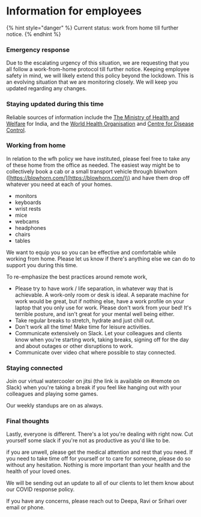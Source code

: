 # Information for employees

{% hint style="danger" %}
Current status: work from home till further notice.
{% endhint %}

### **Emergency response**

Due to the escalating urgency of this situation, we are requesting that you all follow a work-from-home protocol till further notice. Keeping employee safety in mind, we will likely extend this policy beyond the lockdown. This is an evolving situation that we are monitoring closely. We will keep you updated regarding any changes.

### **Staying updated during this time**

Reliable sources of information include the [The Ministry of Health and Welfare](https://www.mohfw.gov.in/) for India, and the [World Health Organisation](https://www.who.int/emergencies/diseases/novel-coronavirus-2019) and [Centre for Disease Control](https://www.cdc.gov/coronavirus/2019-ncov/prevent-getting-sick/how-covid-spreads.html).

### **Working from home**

In relation to the wfh policy we have instituted, please feel free to take any of these home from the office as needed. The easiest way might be to collectively book a cab or a small transport vehicle through blowhorn \([https://blowhorn.com/](https://blowhorn.com/)\) and have them drop off whatever you need at each of your homes.

* monitors
* keyboards
* wrist rests
* mice
* webcams
* headphones
* chairs
* tables

We want to equip you so you can be effective and comfortable while working from home. Please let us know if there's anything else we can do to support you during this time.

To re-emphasize the best practices around remote work,

* Please try to have work / life separation, in whatever way that is achievable. A work-only room or desk is ideal. A separate machine for work would be great, but if nothing else, have a work profile on your laptop that you only use for work. Please don't work from your bed! It's terrible posture, and isn't great for your mental well being either.
* Take regular breaks to stretch, hydrate and just chill out.
* Don't work all the time! Make time for leisure activities.
* Communicate extensively on Slack. Let your colleagues and clients know when you're starting work, taking breaks, signing off for the day and about outages or other disruptions to work.
* Communicate over video chat where possible to stay connected.

### **Staying connected**

Join our virtual watercooler on jitsi \(the link is available on \#remote on Slack\) when you're taking a break if you feel like hanging out with your colleagues and playing some games.

Our weekly standups are on as always.

### **Final thoughts**

Lastly, everyone is different. There's a lot you're dealing with right now. Cut yourself some slack if you're not as productive as you'd like to be. 

if you are unwell, please get the medical attention and rest that you need. If you need to take time off for yourself or to care for someone, please do so without any hesitation. Nothing is more important than your health and the health of your loved ones.

We will be sending out an update to all of our clients to let them know about our COVID response policy.  
  
If you have any concerns, please reach out to Deepa, Ravi or Srihari over email or phone.









